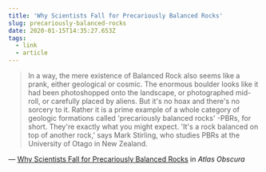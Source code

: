 ```yaml
---
title: 'Why Scientists Fall for Precariously Balanced Rocks'
slug: precariously-balanced-rocks
date: 2020-01-15T14:35:27.653Z
tags:
  - link
  - article
---
```


> In a way, the mere existence of Balanced Rock also seems like a prank, either geological or cosmic. The enormous boulder looks like it had been photoshopped onto the landscape, or photographed mid-roll, or carefully placed by aliens. But it's no hoax and there's no sorcery to it. Rather it is a prime example of a whole category of geologic formations called 'precariously balanced rocks' -PBRs, for short. They're exactly what you might expect. 'It's a rock balanced on top of another rock,' says Mark Stirling, who studies PBRs at the University of Otago in New Zealand.

— [Why Scientists Fall for Precariously Balanced Rocks](https://www.atlasobscura.com/articles/precariously-balanced-rocks) in _Atlas Obscura_
